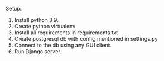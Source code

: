 Setup:
1. Install python 3.9.
2. Create python virtualenv
3. Install all requirements in requirements.txt
4. Create postgresql db with config mentioned in settings.py
5. Connect to the db using any GUI client.
6. Run Django server.